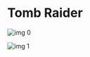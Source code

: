 # Tomb Raider

![img 0](https://i.imgur.com/YT1hLjW.jpg)

![img 1](https://i.imgur.com/D7ktxVq.jpg)

